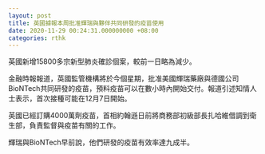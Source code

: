 ```yaml
---
layout: post
title: 英國據報本周批准輝瑞與夥伴共同研發的疫苗使用
date: 2020-11-29 00:24:31.000000000 +08:00
categories: rthk
---
```


英國新增15800多宗新型肺炎確診個案，較前一日略為減少。

金融時報報道，英國監管機構將於今個星期，批准美國輝瑞藥廠與德國公司BioNTech共同研發的疫苗，預料疫苗可以在數小時內開始交付。報道引述知情人士表示，首次接種可能在12月7日開始。

英國已經訂購4000萬劑疫苗，首相約翰遜日前將商務部初級部長扎哈維借調到衛生部，負責監督與疫苗有關的工作。

輝瑞與BioNTech早前說，他們研發的疫苗有效率達九成半。
